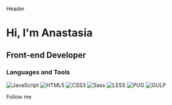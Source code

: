 Header

# Hi, I'm Anastasia

## Front-end Developer

### Languages and Tools

![JavaScript](https://img.shields.io/badge/-JavaScript-4A192C?style=for-the-badge&logo=javascript)
![HTML5](https://img.shields.io/badge/-HTML5-4A192C?style=for-the-badge&logo=HTML5)
![CSS3](https://img.shields.io/badge/-CSS3-4A192C?style=for-the-badge&logo=CSS3&logoColor=1FAEE9)
![Sass](https://img.shields.io/badge/-Sass/SCSS-4A192C?style=for-the-badge&logo=sass)
![LESS](https://img.shields.io/badge/-LESS-4A192C?style=for-the-badge&logo=less)
![PUG](https://img.shields.io/badge/-PUG-4A192C?style=for-the-badge&logo=pug&logoColor=EFAF8C)
![GULP](https://img.shields.io/badge/-GULP-4A192C?style=for-the-badge&logo=gulp)

Follow me
